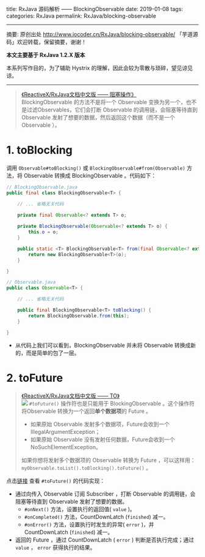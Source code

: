 title: RxJava 源码解析 —— BlockingObservable
date: 2019-01-08
tags:
categories: RxJava
permalink: RxJava/blocking-observable

-------

摘要: 原创出处 http://www.iocoder.cn/RxJava/blocking-observable/ 「芋道源码」欢迎转载，保留摘要，谢谢！

**本文主要基于 RxJava 1.2.X 版本**  

本系列写作目的，为了辅助 Hystrix 的理解，因此会较为零散与琐碎，望见谅见谅。

-------

> [《ReactiveX/RxJava文档中文版 —— 阻塞操作》](https://mcxiaoke.gitbooks.io/rxdocs/content/operators/Blocking-Observable-Operators.html)  
> BlockingObservable 的方法不是将一个 Observable 变换为另一个，也不是过滤Observables，它们会打断 Observable 的调用链，会阻塞等待直到 Observable 发射了想要的数据，然后返回这个数据（而不是一个 Observable ）。

# 1. toBlocking

调用 `Observable#toBlocking()` 或 `BlockingObservable#from(Observable)` 方法，将 Observable 转换成 BlockingObservable 。代码如下：

```Java
// BlockingObservable.java
public final class BlockingObservable<T> {

    // ... 省略无关代码

    private final Observable<? extends T> o;
    
    private BlockingObservable(Observable<? extends T> o) {
        this.o = o;
    }

    public static <T> BlockingObservable<T> from(final Observable<? extends T> o) {
        return new BlockingObservable<T>(o);
    }

}

// Observable.java
public class Observable<T> {

    // ... 省略无关代码

    public final BlockingObservable<T> toBlocking() {
        return BlockingObservable.from(this);
    }

}
```
* 从代码上我们可以看到，BlockingObservable 并未将 Observable 转换成新的，而是简单的包了一层。

# 2. toFuture

> [《ReactiveX/RxJava文档中文版 —— TO》](https://mcxiaoke.gitbooks.io/rxdocs/content/operators/To.html#tofuture)  
> ![](http://www.iocoder.cn/images/Hystrix/2018_10_08/04.png)
> `#toFuture()` 操作符也是只能用于 BlockingObservable 。这个操作符将Observable 转换为一个返回**单个数据项**的 Future 。
> 
> * 如果原始 Observable 发射多个数据项，Future会收到一个IllegalArgumentException；
> * 如果原始 Observable 没有发射任何数据，Future会收到一个NoSuchElementException。
>
> 如果你想将发射多个数据项的 Observable 转换为 Future ，可以这样用：`myObservable.toList().toBlocking().toFuture()` 。

点击[链接](https://github.com/ReactiveX/RxJava/blob/396b6104e419b80002c45faf76ac38f00d2ff64a/src/main/java/rx/internal/operators/BlockingOperatorToFuture.java) 查看 `#toFuture()` 的代码实现：

* 通过向传入 Observable 订阅 Subscriber ，打断 Observable 的调用链，会阻塞等待直到 Observable 发射了想要的数据。
    * `#onNext()` 方法，设置执行的返回值( `value` )。
    * `#onCompleted()` 方法，CountDownLatch (`finished`) 减一。
    * `#onError()` 方法，设置执行时发生的异常( `error` )，并 CountDownLatch (`finished`) 减一。
* 返回的 Future ，通过 CountDownLatch ( `error` ) 判断是否执行完成；通过 `value` ， `error` 获得执行的结果。
